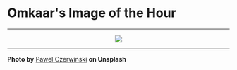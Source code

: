 # Omkaar's Image of the Hour

---

<div align="center">

<a href="https://unsplash.com/photos/abstract-background-of-white-vertical-bars-uA5mG5kyazI">
  <img src="https://images.unsplash.com/photo-1752213355138-7d08b01d2d0e?crop=entropy&cs=tinysrgb&fit=max&fm=jpg&ixid=M3w3NjA2Nzh8MHwxfHJhbmRvbXx8fHx8fHx8fDE3NTM3MTEyMDB8&ixlib=rb-4.1.0&q=80&w=1080" style="max-width:100%; height:auto;">
</a>



</div>

---

**Photo by** [Pawel Czerwinski](https://unsplash.com/@pawel_czerwinski) **on Unsplash**
